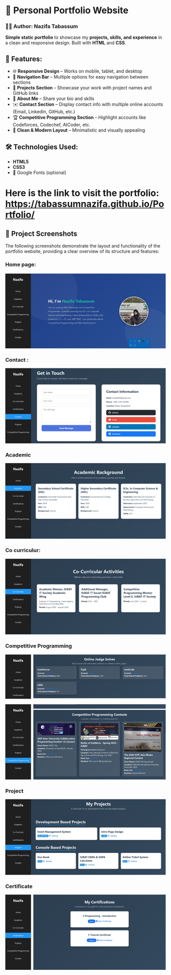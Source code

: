 # 🌟 Personal Portfolio Website
### 👩‍💻 Author: Nazifa Tabassum

**Simple static portfolio** to showcase my **projects, skills, and experience** in a clean and responsive design. Built with **HTML** and **CSS**. 
## 🧩 Features:

- 🌐 **Responsive Design** – Works on mobile, tablet, and desktop  
- 🧭 **Navigation Bar** – Multiple options for easy navigation between sections  
- 📂 **Projects Section** – Showcase your work with project names and GitHub links  
- 📝 **About Me** – Share your bio and skills  
- ✉️ **Contact Section** – Display contact info with multiple online accounts (Email, LinkedIn, GitHub, etc.)  
- 🏆 **Competitive Programming Section** – Highlight accounts like Codeforces, Codechef, AtCoder, etc.  
- 🎨 **Clean & Modern Layout** – Minimalistic and visually appealing

## 🛠 Technologies Used:

- **HTML5**  
- **CSS3**  
- 🎨 Google Fonts (optional)
# Here is the link to visit the portfolio: https://tabassumnazifa.github.io/Portfolio/

## 📸 Project Screenshots

The following screenshots demonstrate the layout and functionality of the portfolio website, providing a clear overview of its structure and features:
### Home page:
![image alt](https://github.com/tabassumnazifa/Portfolio/blob/main/home.png?raw=true)
### Contact :
![image alt](https://github.com/tabassumnazifa/Portfolio/blob/main/contact.png?raw=true)
### Academic
![image alt](https://github.com/tabassumnazifa/Portfolio/blob/main/academic.png?raw=true)
### Co curriculur:
![image alt](https://github.com/tabassumnazifa/Portfolio/blob/main/curriculur.png?raw=true)
### Competitive Programming
![image alt](https://github.com/tabassumnazifa/Portfolio/blob/main/judge.png?raw=true)

![image alt](https://github.com/tabassumnazifa/Portfolio/blob/main/contest.png?raw=true)
### Project
![image alt](https://github.com/tabassumnazifa/Portfolio/blob/main/project.png?raw=true)
### Certificate
![image alt](https://github.com/tabassumnazifa/Portfolio/blob/main/certificate.png?raw=true)

